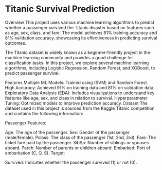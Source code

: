 # Titanic Survival Prediction
Overview
This project uses various machine learning algorithms to predict whether a passenger survived the Titanic disaster based on features such as age, sex, class, and fare. The model achieves 91% training accuracy and 81% validation accuracy, showcasing its effectiveness in predicting survival outcomes.

The Titanic dataset is widely known as a beginner-friendly project in the machine learning community and provides a good challenge for classification tasks. In this project, we explore several machine learning algorithms, including Logistic Regression, Random Forest, and XGBoost, to predict passenger survival.

Features
Multiple ML Models: Trained using (SVM) and Random Forest.
High Accuracy: Achieved 91% on training data and 81% on validation data.
Exploratory Data Analysis (EDA): Includes visualizations to understand key features like age, sex, and class in relation to survival.
Hyperparameter Tuning: Optimized models to improve prediction accuracy.
Dataset
The dataset used in this project is sourced from the Kaggle Titanic competition and contains the following information:

Passenger Features:

Age: The age of the passenger.
Sex: Gender of the passenger (male/female).
Pclass: The class of the passenger (1st, 2nd, 3rd).
Fare: The ticket fare paid by the passenger.
SibSp: Number of siblings or spouses aboard.
Parch: Number of parents or children aboard.
Embarked: Port of embarkation (C, Q, S).
Target:

Survived: Indicates whether the passenger survived (1) or not (0).


 
 
